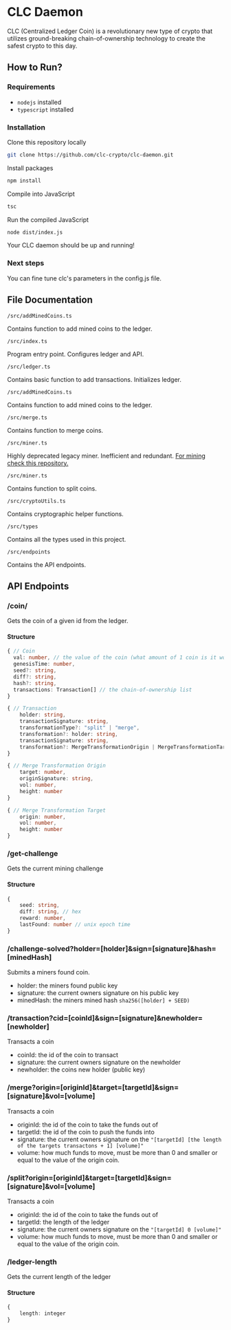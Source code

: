# CLC Daemon
CLC (Centralized Ledger Coin) is a revolutionary new type of crypto that utilizes ground-breaking chain-of-ownership technology to create the safest crypto to this day.

## How to Run?
### Requirements
* ```nodejs``` installed
* ```typescript``` installed
### Installation
Clone this repository locally
```bash
git clone https://github.com/clc-crypto/clc-daemon.git
```
Install packages
```bash
npm install
```
Compile into JavaScript
```bash
tsc
```
Run the compiled JavaScript
```bash
node dist/index.js
```
Your CLC daemon should be up and running!

### Next steps
You can fine tune clc's parameters in the config.js file.

## File Documentation
```/src/addMinedCoins.ts```

Contains function to add mined coins to the ledger.

```/src/index.ts```

Program entry point. Configures ledger and API.

```/src/ledger.ts```

Contains basic function to add transactions. Initializes ledger.

```/src/addMinedCoins.ts```

Contains function to add mined coins to the ledger.

```/src/merge.ts```

Contains function to merge coins.

```/src/miner.ts```

Highly deprecated legacy miner. Inefficient and redundant. [For mining check this repository.](https:github.com/clc-crypto/clc-miner)

```/src/miner.ts```

Contains function to split coins.

```/src/cryptoUtils.ts```

Contains cryptographic helper functions.

```/src/types```

Contains all the types used in this project.

```/src/endpoints```

Contains the API endpoints.

## API Endpoints

### /coin/<id>

Gets the coin of a given id from the ledger.
#### Structure
```typescript
{ // Coin
  val: number, // the value of the coin (what amount of 1 coin is it worth)
  genesisTime: number,
  seed?: string,
  diff?: string,
  hash?: string,
  transactions: Transaction[] // the chain-of-ownership list
}

{ // Transaction
    holder: string,
    transactionSignature: string,
    transformationType?: "split" | "merge",
    transformation?: holder: string,
    transactionSignature: string,
    transformation?: MergeTransformationOrigin | MergeTransformationTarget | MergeTransformationTarget
}

{ // Merge Transformation Origin
    target: number, 
    originSignature: string,
    vol: number,
    height: number
}

{ // Merge Transformation Target
    origin: number,
    vol: number,
    height: number
}
```

### /get-challenge

Gets the current mining challenge

#### Structure
```typescript
{
    seed: string,
    diff: string, // hex
    reward: number,
    lastFound: number // unix epoch time
}
```

### /challenge-solved?holder=[holder]&sign=[signature]&hash=[minedHash]

Submits a miners found coin.
* holder: the miners found public key
* signature: the current owners signature on his public key
* minedHash: the miners mined hash ```sha256([holder] + SEED)```

### /transaction?cid=[coinId]&sign=[signature]&newholder=[newholder]

Transacts a coin
* coinId: the id of the coin to transact
* signature: the current owners signature on the newholder
* newholder: the coins new holder (public key)

### /merge?origin=[originId]&target=[targetId]&sign=[signature]&vol=[volume]

Transacts a coin
* originId: the id of the coin to take the funds out of
* targetId: the id of the coin to push the funds into
* signature: the current owners signature on the ```"[targetId] [the length of the targets transactons + 1] [volume]"```
* volume: how much funds to move, must be more than 0 and smaller or equal to the value of the origin coin.

### /split?origin=[originId]&target=[targetId]&sign=[signature]&vol=[volume]

Transacts a coin
* originId: the id of the coin to take the funds out of
* targetId: the length of the ledger
* signature: the current owners signature on the ```"[targetId] 0 [volume]"```
* volume: how much funds to move, must be more than 0 and smaller or equal to the value of the origin coin.

### /ledger-length

Gets the current length of the ledger

#### Structure
```typescript
{
    length: integer
}
```
